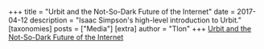 +++
title = "Urbit and the Not-So-Dark Future of the Internet"
date = 2017-04-12
description = "Isaac Simpson's high-level introduction to Urbit."
[taxonomies]
posts = ["Media"]
[extra]
author = "Tlon"
+++
[Urbit and the Not-So-Dark Future of the Internet](https://medium.com/vandal-press/urbit-and-the-not-so-dark-future-of-the-internet-400c9b667e2)
